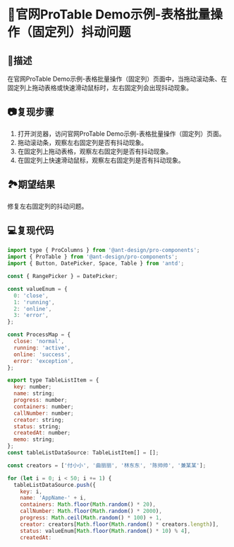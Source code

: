 # 🐛官网ProTable Demo示例-表格批量操作（固定列）抖动问题

## 🐛描述

在官网ProTable Demo示例-表格批量操作（固定列）页面中，当拖动滚动条、在固定列上拖动表格或快速滑动鼠标时，左右固定列会出现抖动现象。

## 📷复现步骤

1. 打开浏览器，访问官网ProTable Demo示例-表格批量操作（固定列）页面。
2. 拖动滚动条，观察左右固定列是否有抖动现象。
3. 在固定列上拖动表格，观察左右固定列是否有抖动现象。
4. 在固定列上快速滑动鼠标，观察左右固定列是否有抖动现象。

## 🏞期望结果

修复左右固定列的抖动问题。

## 💻复现代码

```javascript
import type { ProColumns } from '@ant-design/pro-components';
import { ProTable } from '@ant-design/pro-components';
import { Button, DatePicker, Space, Table } from 'antd';

const { RangePicker } = DatePicker;

const valueEnum = {
  0: 'close',
  1: 'running',
  2: 'online',
  3: 'error',
};

const ProcessMap = {
  close: 'normal',
  running: 'active',
  online: 'success',
  error: 'exception',
};

export type TableListItem = {
  key: number;
  name: string;
  progress: number;
  containers: number;
  callNumber: number;
  creator: string;
  status: string;
  createdAt: number;
  memo: string;
};
const tableListDataSource: TableListItem[] = [];

const creators = ['付小小', '曲丽丽', '林东东', '陈帅帅', '兼某某'];

for (let i = 0; i < 50; i += 1) {
  tableListDataSource.push({
    key: i,
    name: 'AppName-' + i,
    containers: Math.floor(Math.random() * 20),
    callNumber: Math.floor(Math.random() * 2000),
    progress: Math.ceil(Math.random() * 100) + 1,
    creator: creators[Math.floor(Math.random() * creators.length)],
    status: valueEnum[Math.floor(Math.random() * 10) % 4],
    createdAt:
```
